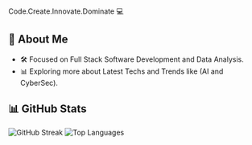 Code.Create.Innovate.Dominate 💻

## 🚀 About Me
- 🛠️ Focused on Full Stack Software Development and Data Analysis.
- 📊 Exploring more about Latest Techs and Trends like (AI and CyberSec).

## 📊 GitHub Stats
![GitHub Streak](https://github-readme-stats.vercel.app/api?username=Sajjal-Malik&show_icons=true&theme=dark)
![Top Languages](https://github-readme-stats.vercel.app/api/top-langs/?username=Sajjal-Malik&layout=compact)
